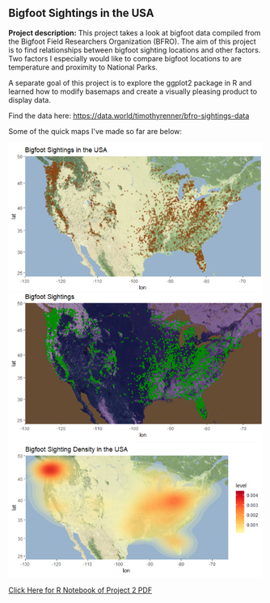 ## Bigfoot Sightings in the USA

**Project description:** This project takes a look at bigfoot data compiled from the Bigfoot Field Researchers Organization (BFRO). The aim of this project is to find relationships between bigfoot sighting locations and other factors. Two factors I especially would like to compare bigfoot locations to are temperature and proximity to National Parks.

A separate goal of this project is to explore the ggplot2 package in R and learned how to modify basemaps and create a visually pleasing product to display data. 

Find the data here: https://data.world/timothyrenner/bfro-sightings-data

Some of the quick maps I've made so far are below:

<img src="../images/sights.PNG?raw=true"/>
<img src="../images/coool.PNG?raw=true"/>
<img src="../images/density.PNG?raw=true"/>

[Click Here for R Notebook of Project 2 PDF](/pdf/Staub_Bigfoot_Workflow.pdf)
